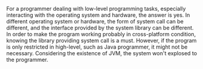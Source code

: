 For a programmer dealing with low-level programming tasks, especially interacting with the operating system and hardware, the answer is yes. In different operating system or hardware, the form of system call can be different, and the interface provided by the system library can be different. In order to make the program working probably in cross-platform condition, knowing the library providing system call is a must. However, if the program is only restricted in high-level, such as Java programmer, it might not be necessary. Considering the existence of JVM, the system won't explosed to the programmer.